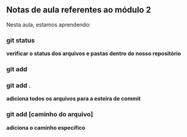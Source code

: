 ## Notas de aula referentes ao módulo 2 

Nesta aula, estamos aprendendo:
### git status
**verificar o status dos arquivos e pastas dentro do nosso repositório**


### git add

### git add . 
**adiciona todos os arquivos para a esteira de commit**

### git add [caminho do arquivo]
**adiciona o caminho específico**

